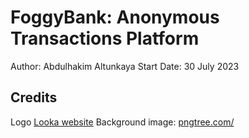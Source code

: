 # FoggyBank: Anonymous Transactions Platform

Author: Abdulhakim Altunkaya
Start Date: 30 July 2023

## Credits

Logo [Looka website](https://looka.com/)
Background image:  <a href='https://pngtree.com/freebackground/dark-vector-abstract-background_1159556.html'>pngtree.com/</a>



